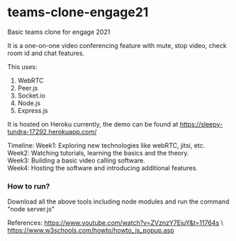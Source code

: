 # teams-clone-engage21
Basic teams clone for engage 2021

It is a one-on-one video conferencing feature with mute, stop video, check room id and chat features.

This uses:
1. WebRTC
2. Peer.js
3. Socket.io
4. Node.js
5. Express.js

It is hosted on Heroku currently, the demo can be found at https://sleepy-tundra-17292.herokuapp.com/

Timeline:
Week1: Exploring new technologies like webRTC, jitsi, etc. <br/>
Week2: Watching tutorials, learning the basics and the theory.<br/>
Week3: Building a basic video calling software.<br/>
Week4: Hosting the software and introducing additional features.<br/>

### How to run?
Download all the above tools including node modules and run the command "node server.js"


References:
https://www.youtube.com/watch?v=ZVznzY7EjuY&t=11764s \\
https://www.w3schools.com/howto/howto_js_popup.asp
